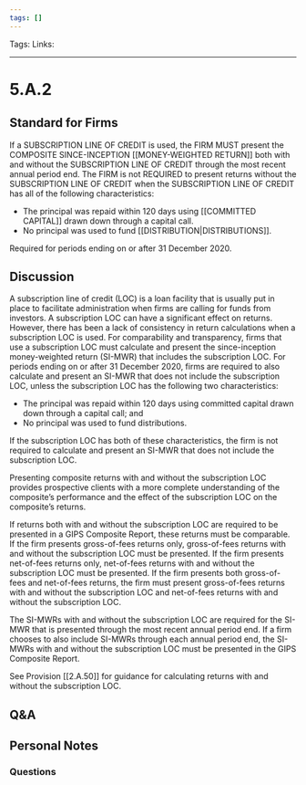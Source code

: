 ```yaml
---
tags: []
---
```

Tags:
Links: 
___
# 5.A.2
## Standard for Firms
If a SUBSCRIPTION LINE OF CREDIT is used, the FIRM MUST present the COMPOSITE SINCE-INCEPTION [[MONEY-WEIGHTED RETURN]] both with and without the SUBSCRIPTION LINE OF CREDIT through the most recent annual period end. The FIRM is not REQUIRED to present returns without the SUBSCRIPTION LINE OF CREDIT when the SUBSCRIPTION LINE OF CREDIT has all of the following characteristics:
- The principal was repaid within 120 days using [[COMMITTED CAPITAL]] drawn down through a capital call.
- No principal was used to fund [[DISTRIBUTION|DISTRIBUTIONS]].

Required for periods ending on or after 31 December 2020.
## Discussion
A subscription line of credit (LOC) is a loan facility that is usually put in place to facilitate administration when firms are calling for funds from investors. A subscription LOC can have a significant effect on returns. However, there has been a lack of consistency in return calculations when a subscription LOC is used. For comparability and transparency, firms that use a subscription LOC must calculate and present the since-inception money-weighted return (SI-MWR) that includes the subscription LOC. For periods ending on or after 31 December 2020, firms are required to also calculate and present an SI-MWR that does not include the subscription LOC, unless the subscription LOC has the following two characteristics:
- The principal was repaid within 120 days using committed capital drawn down through a capital call; and
- No principal was used to fund distributions.

If the subscription LOC has both of these characteristics, the firm is not required to calculate and present an SI-MWR that does not include the subscription LOC.

Presenting composite returns with and without the subscription LOC provides prospective clients with a more complete understanding of the composite’s performance and the effect of the subscription LOC on the composite’s returns.

If returns both with and without the subscription LOC are required to be presented in a GIPS Composite Report, these returns must be comparable. If the firm presents gross-of-fees returns only, gross-of-fees returns with and without the subscription LOC must be presented. If the firm presents net-of-fees returns only, net-of-fees returns with and without the subscription LOC must be presented. If the firm presents both gross-of-fees and net-of-fees returns, the firm must present gross-of-fees returns with and without the subscription LOC and net-of-fees returns with and without the subscription LOC.

The SI-MWRs with and without the subscription LOC are required for the SI-MWR that is presented through the most recent annual period end. If a firm chooses to also include SI-MWRs through each annual period end, the SI-MWRs with and without the subscription LOC must be presented in the GIPS Composite Report.

See Provision [[2.A.50]] for guidance for calculating returns with and without the subscription LOC.
## Q&A

## Personal Notes

### Questions
